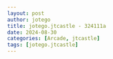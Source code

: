 ```yaml
---
layout: post
author: jotego
title: jotego.jtcastle - 324111a
date: 2024-08-30
categories: [Arcade, jtcastle]
tags: [jotego.jtcastle]
---
```


